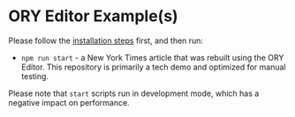 # ORY Editor Example(s)

Please follow the [installation steps](../README.md) first, and then run:

* `npm run start` - a New York Times article that was rebuilt using the ORY Editor. This
repository is primarily a tech demo and optimized for manual testing.

Please note that `start` scripts run in development mode, which has a negative impact on performance.
